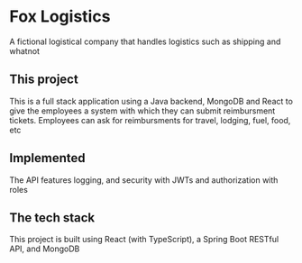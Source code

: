 # Fox Logistics
A fictional logistical company that handles logistics such as shipping and whatnot

## This project
This is a full stack application using a Java backend, MongoDB and React to give the employees a system with which they can submit reimbursment tickets. Employees can ask for reimbursments for travel, lodging, fuel, food, etc

## Implemented
The API features logging, and security with JWTs and authorization with roles

## The tech stack
This project is built using React (with TypeScript), a Spring Boot RESTful API, and MongoDB 
